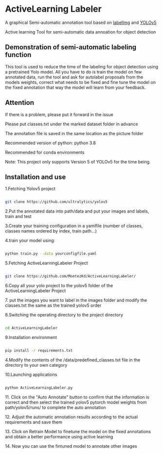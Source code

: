 
<h1>ActiveLearning Labeler</h1>


<p>A graphical Semi-automatic annotation tool based on <a  href="https://github.com/tzutalin/labelImg">labelImg</a> and <a  href="https://github.com/ultralytics/yolov5">YOLOv5</a></p>

<p>Active learning Tool for semi-automatic data annoation for object detection</p>

  

## Demonstration of semi-automatic labeling function
This tool is used to reduce the time of the labeling for object detection using a pretrained Yolo model.
All you have to do is train the model on few annotated data, run the tool and ask for autolabel proposals from the models weights, correct what needs to be fixed and fine tune the model on the fixed annotation that way the model will learn from your feedback.

  

## Attention

<p>If there is a problem, please put it forward in the issue</p>

<p>Please put classes.txt under the marked dataset folder in advance</p>

<p>The annotation file is saved in the same location as the picture folder</p>

<p>Recommended version of python: python 3.8</p>

<p>Recommended for conda environments</p>

<p>Note: This project only supports Version 5 of YOLOv5 for the time being.</p>

  
  

## Installation and use



<p>1.Fetching Yolov5 project</p>

  

```bash

git clone https://github.com/ultralytics/yolov5

```
<p>2.Put the annotated data into path/data and put your images and labels, train and test </p>
<p>3.Create your training configuration in a yamlfile (number of classes, classes names ordered by index, train path...)</p>
<p>4.train your model using:</p>
  

```bash

python train.py --data yourconfigfile.yaml

```

<p>5.Fetching ActiveLearningLabeler Project</p>

  

```bash

git clone https://github.com/MoetezKd/ActiveLearningLabeler/

```
<p>6.Copy all your yolo project to the yolov5 folder of the ActiveLearningLabeler Project</p>
<p>7. put the images you want to label in the images folder and modify the classes.txt the same as the trained yolov5 order</p>
<p>8.Switching the operating directory to the project directory</p>

  

```bash

cd ActiveLearningLabeler

```

  

<p>9.Installation environment</p>

  

```bash

pip install -r requirements.txt

```

  

<p>4.Modify the contents of the /data/predefined_classes.txt file in the directory to your own category</p>

  

<p>10.Launching applications</p>

  

```bash

python ActiveLearningLabeler.py

```

  


  

<p>11. Click on the "Auto Annotate" button to confirm that the information is correct and then select the trained yolov5 pytorch model weights from path/yolov5/runs/ to complete the auto annotation</p>

  

<p>12. Adjust the automatic annotation results according to the actual requirements and save them</p>
<p>13. Click on Retrain Model to finetune the model on the fixed annotations and obtain a better performance using active learning</p>
<p>14. Now you can use the fintuned model to annotate other images</p>
